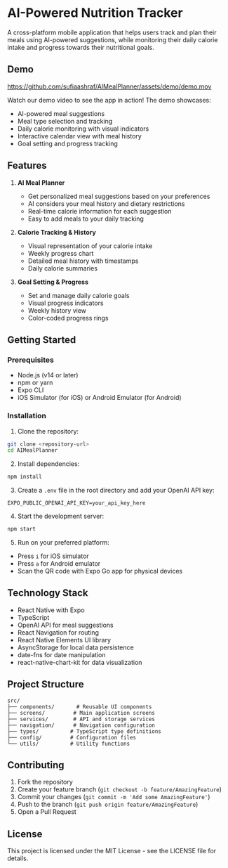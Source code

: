# AI-Powered Nutrition Tracker

A cross-platform mobile application that helps users track and plan their meals using AI-powered suggestions, while monitoring their daily calorie intake and progress towards their nutritional goals.

## Demo

https://github.com/sufiaashraf/AIMealPlanner/assets/demo/demo.mov

Watch our demo video to see the app in action! The demo showcases:
- AI-powered meal suggestions
- Meal type selection and tracking
- Daily calorie monitoring with visual indicators
- Interactive calendar view with meal history
- Goal setting and progress tracking

## Features

1. **AI Meal Planner**
   - Get personalized meal suggestions based on your preferences
   - AI considers your meal history and dietary restrictions
   - Real-time calorie information for each suggestion
   - Easy to add meals to your daily tracking

2. **Calorie Tracking & History**
   - Visual representation of your calorie intake
   - Weekly progress chart
   - Detailed meal history with timestamps
   - Daily calorie summaries

3. **Goal Setting & Progress**
   - Set and manage daily calorie goals
   - Visual progress indicators
   - Weekly history view
   - Color-coded progress rings

## Getting Started

### Prerequisites

- Node.js (v14 or later)
- npm or yarn
- Expo CLI
- iOS Simulator (for iOS) or Android Emulator (for Android)

### Installation

1. Clone the repository:
```bash
git clone <repository-url>
cd AIMealPlanner
```

2. Install dependencies:
```bash
npm install
```

3. Create a `.env` file in the root directory and add your OpenAI API key:
```
EXPO_PUBLIC_OPENAI_API_KEY=your_api_key_here
```

4. Start the development server:
```bash
npm start
```

5. Run on your preferred platform:
- Press `i` for iOS simulator
- Press `a` for Android emulator
- Scan the QR code with Expo Go app for physical devices

## Technology Stack

- React Native with Expo
- TypeScript
- OpenAI API for meal suggestions
- React Navigation for routing
- React Native Elements UI library
- AsyncStorage for local data persistence
- date-fns for date manipulation
- react-native-chart-kit for data visualization

## Project Structure

```
src/
├── components/       # Reusable UI components
├── screens/         # Main application screens
├── services/        # API and storage services
├── navigation/      # Navigation configuration
├── types/          # TypeScript type definitions
├── config/         # Configuration files
└── utils/          # Utility functions
```

## Contributing

1. Fork the repository
2. Create your feature branch (`git checkout -b feature/AmazingFeature`)
3. Commit your changes (`git commit -m 'Add some AmazingFeature'`)
4. Push to the branch (`git push origin feature/AmazingFeature`)
5. Open a Pull Request

## License

This project is licensed under the MIT License - see the LICENSE file for details. 
